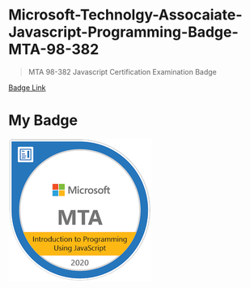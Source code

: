 # Microsoft-Technolgy-Assocaiate-Javascript-Programming-Badge-MTA-98-382

> MTA 98-382 Javascript Certification Examination Badge 

[Badge Link](https://www.youracclaim.com/badges/869f3d7c-af71-4f17-aa89-47543a431c5c/public_url)

# My Badge

![alt text](https://github.com/web-codegrammer/Microsoft-Technolgy-Assocaiate-Javascript-Programming-Badge-MTA-98-382-/blob/main/MTA%20JS%20Badge/mta-introduction-to-programming-using-javascript-certified-2020.png)
